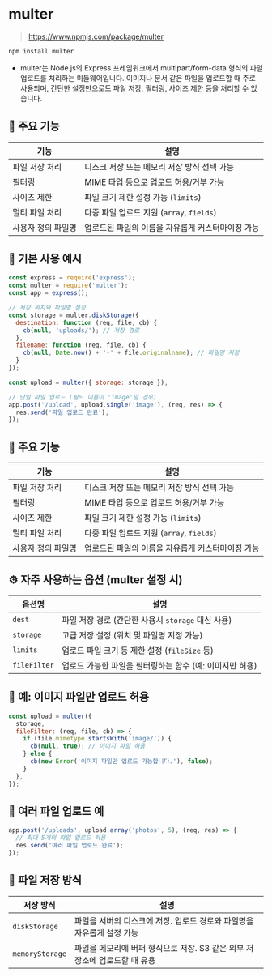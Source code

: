 # multer

> https://www.npmjs.com/package/multer
```bash
npm install multer
```

- multer는 Node.js의 Express 프레임워크에서 multipart/form-data 형식의 파일 업로드를 처리하는 미들웨어입니다. 이미지나 문서 같은 파일을 업로드할 때 주로 사용되며, 간단한 설정만으로도 파일 저장, 필터링, 사이즈 제한 등을 처리할 수 있습니다.


## 🔧 주요 기능
| 기능              | 설명                                                                 |
|-------------------|----------------------------------------------------------------------|
| 파일 저장 처리     | 디스크 저장 또는 메모리 저장 방식 선택 가능                          |
| 필터링            | MIME 타입 등으로 업로드 허용/거부 가능                                |
| 사이즈 제한       | 파일 크기 제한 설정 가능 (`limits`)                                   |
| 멀티 파일 처리     | 다중 파일 업로드 지원 (`array`, `fields`)                             |
| 사용자 정의 파일명 | 업로드된 파일의 이름을 자유롭게 커스터마이징 가능                     |


## 🧪 기본 사용 예시
```jsx
const express = require('express');
const multer = require('multer');
const app = express();

// 저장 위치와 파일명 설정
const storage = multer.diskStorage({
  destination: function (req, file, cb) {
    cb(null, 'uploads/'); // 저장 경로
  },
  filename: function (req, file, cb) {
    cb(null, Date.now() + '-' + file.originalname); // 파일명 지정
  }
});

const upload = multer({ storage: storage });

// 단일 파일 업로드 (필드 이름이 'image'일 경우)
app.post('/upload', upload.single('image'), (req, res) => {
  res.send('파일 업로드 완료');
});
```

## 🔧 주요 기능
| 기능              | 설명                                                                 |
|-------------------|----------------------------------------------------------------------|
| 파일 저장 처리     | 디스크 저장 또는 메모리 저장 방식 선택 가능                          |
| 필터링            | MIME 타입 등으로 업로드 허용/거부 가능                                |
| 사이즈 제한       | 파일 크기 제한 설정 가능 (`limits`)                                   |
| 멀티 파일 처리     | 다중 파일 업로드 지원 (`array`, `fields`)                             |
| 사용자 정의 파일명 | 업로드된 파일의 이름을 자유롭게 커스터마이징 가능                     |


## ⚙️ 자주 사용하는 옵션 (multer 설정 시)
| 옵션명           | 설명                                                            |
|------------------|-----------------------------------------------------------------|
| `dest`           | 파일 저장 경로 (간단한 사용시 `storage` 대신 사용)              |
| `storage`        | 고급 저장 설정 (위치 및 파일명 지정 가능)                       |
| `limits`         | 업로드 파일 크기 등 제한 설정 (`fileSize` 등)                   |
| `fileFilter`     | 업로드 가능한 파일을 필터링하는 함수 (예: 이미지만 허용)         |


## 🧪 예: 이미지 파일만 업로드 허용
```jsx
const upload = multer({
  storage,
  fileFilter: (req, file, cb) => {
    if (file.mimetype.startsWith('image/')) {
      cb(null, true); // 이미지 파일 허용
    } else {
      cb(new Error('이미지 파일만 업로드 가능합니다.'), false);
    }
  },
});
```


## 🧪 여러 파일 업로드 예
```jsx
app.post('/uploads', upload.array('photos', 5), (req, res) => {
  // 최대 5개의 파일 업로드 허용
  res.send('여러 파일 업로드 완료');
});
```


## 📁 파일 저장 방식
| 저장 방식        | 설명                                                                 |
|------------------|----------------------------------------------------------------------|
| `diskStorage`     | 파일을 서버의 디스크에 저장. 업로드 경로와 파일명을 자유롭게 설정 가능 |
| `memoryStorage`   | 파일을 메모리에 버퍼 형식으로 저장. S3 같은 외부 저장소에 업로드할 때 유용 |
